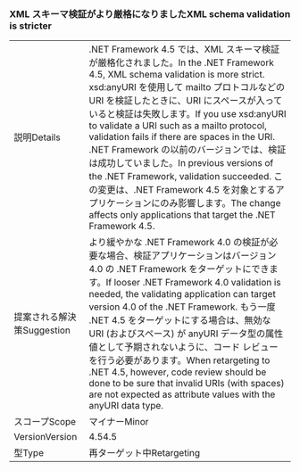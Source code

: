 ### <a name="xml-schema-validation-is-stricter"></a><span data-ttu-id="ffaf8-101">XML スキーマ検証がより厳格になりました</span><span class="sxs-lookup"><span data-stu-id="ffaf8-101">XML schema validation is stricter</span></span>

|   |   |
|---|---|
|<span data-ttu-id="ffaf8-102">説明</span><span class="sxs-lookup"><span data-stu-id="ffaf8-102">Details</span></span>|<span data-ttu-id="ffaf8-103">.NET Framework 4.5 では、XML スキーマ検証が厳格化されました。</span><span class="sxs-lookup"><span data-stu-id="ffaf8-103">In the .NET Framework 4.5, XML schema validation is more strict.</span></span> <span data-ttu-id="ffaf8-104">xsd:anyURI を使用して mailto プロトコルなどの URI を検証したときに、URI にスペースが入っていると検証は失敗します。</span><span class="sxs-lookup"><span data-stu-id="ffaf8-104">If you use xsd:anyURI to validate a URI such as a mailto protocol, validation fails if there are spaces in the URI.</span></span> <span data-ttu-id="ffaf8-105">.NET Framework の以前のバージョンでは、検証は成功していました。</span><span class="sxs-lookup"><span data-stu-id="ffaf8-105">In previous versions of the .NET Framework, validation succeeded.</span></span> <span data-ttu-id="ffaf8-106">この変更は、.NET Framework 4.5 を対象とするアプリケーションにのみ影響します。</span><span class="sxs-lookup"><span data-stu-id="ffaf8-106">The change affects only applications that target the .NET Framework 4.5.</span></span>|
|<span data-ttu-id="ffaf8-107">提案される解決策</span><span class="sxs-lookup"><span data-stu-id="ffaf8-107">Suggestion</span></span>|<span data-ttu-id="ffaf8-108">より緩やかな .NET Framework 4.0 の検証が必要な場合、検証アプリケーションはバージョン 4.0 の .NET Framework をターゲットにできます。</span><span class="sxs-lookup"><span data-stu-id="ffaf8-108">If looser .NET Framework 4.0 validation is needed, the validating application can target version 4.0 of the .NET Framework.</span></span> <span data-ttu-id="ffaf8-109">もう一度 .NET 4.5 をターゲットにする場合は、無効な URI (およびスペース) が anyURI データ型の属性値として予期されないように、コード レビューを行う必要があります。</span><span class="sxs-lookup"><span data-stu-id="ffaf8-109">When retargeting to .NET 4.5, however, code review should be done to be sure that invalid URIs (with spaces) are not expected as attribute values with the anyURI data type.</span></span>|
|<span data-ttu-id="ffaf8-110">スコープ</span><span class="sxs-lookup"><span data-stu-id="ffaf8-110">Scope</span></span>|<span data-ttu-id="ffaf8-111">マイナー</span><span class="sxs-lookup"><span data-stu-id="ffaf8-111">Minor</span></span>|
|<span data-ttu-id="ffaf8-112">Version</span><span class="sxs-lookup"><span data-stu-id="ffaf8-112">Version</span></span>|<span data-ttu-id="ffaf8-113">4.5</span><span class="sxs-lookup"><span data-stu-id="ffaf8-113">4.5</span></span>|
|<span data-ttu-id="ffaf8-114">型</span><span class="sxs-lookup"><span data-stu-id="ffaf8-114">Type</span></span>|<span data-ttu-id="ffaf8-115">再ターゲット中</span><span class="sxs-lookup"><span data-stu-id="ffaf8-115">Retargeting</span></span>|

